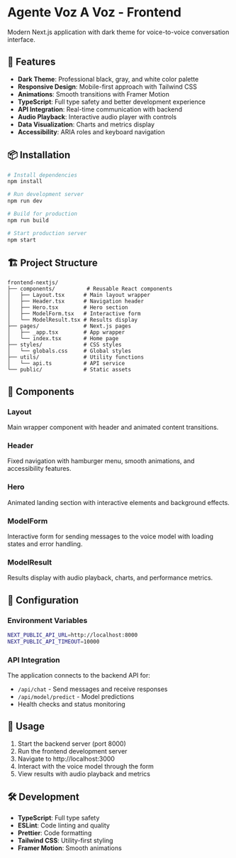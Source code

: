 # Agente Voz A Voz - Frontend

Modern Next.js application with dark theme for voice-to-voice conversation interface.

## 🚀 Features

- **Dark Theme**: Professional black, gray, and white color palette
- **Responsive Design**: Mobile-first approach with Tailwind CSS
- **Animations**: Smooth transitions with Framer Motion
- **TypeScript**: Full type safety and better development experience
- **API Integration**: Real-time communication with backend
- **Audio Playback**: Interactive audio player with controls
- **Data Visualization**: Charts and metrics display
- **Accessibility**: ARIA roles and keyboard navigation

## 📦 Installation

```bash
# Install dependencies
npm install

# Run development server
npm run dev

# Build for production
npm run build

# Start production server
npm start
```

## 🏗️ Project Structure

```
frontend-nextjs/
├── components/          # Reusable React components
│   ├── Layout.tsx      # Main layout wrapper
│   ├── Header.tsx      # Navigation header
│   ├── Hero.tsx        # Hero section
│   ├── ModelForm.tsx   # Interactive form
│   └── ModelResult.tsx # Results display
├── pages/              # Next.js pages
│   ├── _app.tsx        # App wrapper
│   └── index.tsx       # Home page
├── styles/             # CSS styles
│   └── globals.css     # Global styles
├── utils/              # Utility functions
│   └── api.ts          # API service
└── public/             # Static assets
```

## 🎨 Components

### Layout
Main wrapper component with header and animated content transitions.

### Header
Fixed navigation with hamburger menu, smooth animations, and accessibility features.

### Hero
Animated landing section with interactive elements and background effects.

### ModelForm
Interactive form for sending messages to the voice model with loading states and error handling.

### ModelResult
Results display with audio playback, charts, and performance metrics.

## 🔧 Configuration

### Environment Variables
```bash
NEXT_PUBLIC_API_URL=http://localhost:8000
NEXT_PUBLIC_API_TIMEOUT=10000
```

### API Integration
The application connects to the backend API for:
- `/api/chat` - Send messages and receive responses
- `/api/model/predict` - Model predictions
- Health checks and status monitoring

## 🎯 Usage

1. Start the backend server (port 8000)
2. Run the frontend development server
3. Navigate to http://localhost:3000
4. Interact with the voice model through the form
5. View results with audio playback and metrics

## 🛠️ Development

- **TypeScript**: Full type safety
- **ESLint**: Code linting and quality
- **Prettier**: Code formatting
- **Tailwind CSS**: Utility-first styling
- **Framer Motion**: Smooth animations